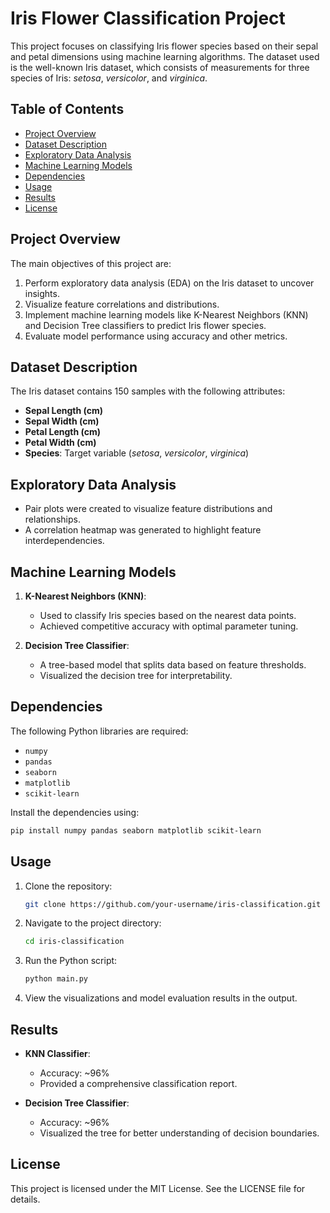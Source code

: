 # Iris Flower Classification Project

This project focuses on classifying Iris flower species based on their sepal and petal dimensions using machine learning algorithms. The dataset used is the well-known Iris dataset, which consists of measurements for three species of Iris: *setosa*, *versicolor*, and *virginica*.

## Table of Contents
- [Project Overview](#project-overview)
- [Dataset Description](#dataset-description)
- [Exploratory Data Analysis](#exploratory-data-analysis)
- [Machine Learning Models](#machine-learning-models)
- [Dependencies](#dependencies)
- [Usage](#usage)
- [Results](#results)
- [License](#license)

## Project Overview
The main objectives of this project are:
1. Perform exploratory data analysis (EDA) on the Iris dataset to uncover insights.
2. Visualize feature correlations and distributions.
3. Implement machine learning models like K-Nearest Neighbors (KNN) and Decision Tree classifiers to predict Iris flower species.
4. Evaluate model performance using accuracy and other metrics.

## Dataset Description
The Iris dataset contains 150 samples with the following attributes:
- **Sepal Length (cm)**
- **Sepal Width (cm)**
- **Petal Length (cm)**
- **Petal Width (cm)**
- **Species**: Target variable (*setosa*, *versicolor*, *virginica*)

## Exploratory Data Analysis
- Pair plots were created to visualize feature distributions and relationships.
- A correlation heatmap was generated to highlight feature interdependencies.

## Machine Learning Models
1. **K-Nearest Neighbors (KNN)**:
   - Used to classify Iris species based on the nearest data points.
   - Achieved competitive accuracy with optimal parameter tuning.

2. **Decision Tree Classifier**:
   - A tree-based model that splits data based on feature thresholds.
   - Visualized the decision tree for interpretability.

## Dependencies
The following Python libraries are required:
- `numpy`
- `pandas`
- `seaborn`
- `matplotlib`
- `scikit-learn`

Install the dependencies using:
```bash
pip install numpy pandas seaborn matplotlib scikit-learn
```

## Usage
1. Clone the repository:
   ```bash
   git clone https://github.com/your-username/iris-classification.git
   ```

2. Navigate to the project directory:
   ```bash
   cd iris-classification
   ```

3. Run the Python script:
   ```bash
   python main.py
   ```

4. View the visualizations and model evaluation results in the output.

## Results
- **KNN Classifier**:
  - Accuracy: ~96%
  - Provided a comprehensive classification report.

- **Decision Tree Classifier**:
  - Accuracy: ~96%
  - Visualized the tree for better understanding of decision boundaries.

## License
This project is licensed under the MIT License. See the LICENSE file for details.
